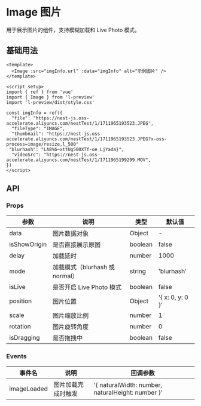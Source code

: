 # Image 图片

用于展示图片的组件，支持模糊加载和 Live Photo 模式。

## 基础用法

```vue
<template>
  <Image :src="imgInfo.url" :data="imgInfo" alt="示例图片" />
</template>

<script setup>
import { ref } from 'vue'
import { Image } from 'l-preview' 
import 'l-preview/dist/style.css'

const imgInfo = ref({
  "file": "https://nest-js.oss-accelerate.aliyuncs.com/nestTest/1/1711965193523.JPEG",
  "fileType": "IMAGE",
  "thumbnail": "https://nest-js.oss-accelerate.aliyuncs.com/nestTest/1/1711965193523.JPEG?x-oss-process=image/resize,l_500"
 "blurhash": "LA8%6~xttUg500XTf-oe_LjYada}",
  "videoSrc": "https://nest-js.oss-accelerate.aliyuncs.com/nestTest/1/1711965199299.MOV",
})
</script>
```

## API

### Props

| 参数         | 说明                           | 类型    | 默认值           |
| ------------ | ------------------------------ | ------- | ---------------- |
| data         | 图片数据对象                   | Object  | -                |
| isShowOrigin | 是否直接展示原图               | boolean | false            |
| delay        | 加载延时                       | number  | 1000             |
| mode         | 加载模式（blurhash 或 normal） | string  | 'blurhash'       |
| isLive       | 是否开启 Live Photo 模式       | boolean | false            |
| position     | 图片位置                       | Object  | '{ x: 0, y: 0 }' |
| scale        | 图片缩放比例                   | number  | 1                |
| rotation     | 图片旋转角度                   | number  | 0                |
| isDragging   | 是否拖拽中                     | boolean | false            |

### Events

| 事件名      | 说明               | 回调参数                                          |
| ----------- | ------------------ | ------------------------------------------------- |
| imageLoaded | 图片加载完成时触发 | '{ naturalWidth: number, naturalHeight: number }' |
